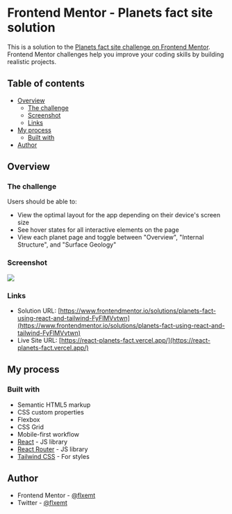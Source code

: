 # Frontend Mentor - Planets fact site solution

This is a solution to the [Planets fact site challenge on Frontend Mentor](https://www.frontendmentor.io/challenges/planets-fact-site-gazqN8w_f). Frontend Mentor challenges help you improve your coding skills by building realistic projects.

## Table of contents

- [Overview](#overview)
  - [The challenge](#the-challenge)
  - [Screenshot](#screenshot)
  - [Links](#links)
- [My process](#my-process)
  - [Built with](#built-with)
- [Author](#author)

## Overview

### The challenge

Users should be able to:

- View the optimal layout for the app depending on their device's screen size
- See hover states for all interactive elements on the page
- View each planet page and toggle between "Overview", "Internal Structure", and "Surface Geology"

### Screenshot

![](https://i.imgur.com/M2HWMq7.png)

### Links

- Solution URL: [https://www.frontendmentor.io/solutions/planets-fact-using-react-and-tailwind-FyFlMVvtwn](https://www.frontendmentor.io/solutions/planets-fact-using-react-and-tailwind-FyFlMVvtwn)
- Live Site URL: [https://react-planets-fact.vercel.app/](https://react-planets-fact.vercel.app/)

## My process

### Built with

- Semantic HTML5 markup
- CSS custom properties
- Flexbox
- CSS Grid
- Mobile-first workflow
- [React](https://reactjs.org/) - JS library
- [React Router](https://reactrouter.com/en/main) - JS library
- [Tailwind CSS](https://tailwindcss.com/) - For styles

## Author

- Frontend Mentor - [@flxemt](https://www.frontendmentor.io/profile/flxemt)
- Twitter - [@flxemt](https://www.twitter.com/flxemt)
